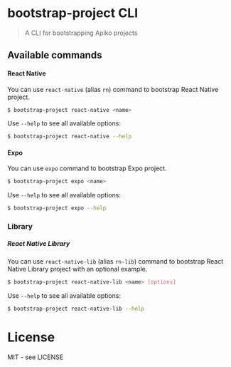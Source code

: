 # bootstrap-project CLI

> A CLI for bootstrapping Apiko projects

## Available commands

#### React Native

You can use `react-native` (alias `rn`) command to bootstrap React Native project.

```bash
$ bootstrap-project react-native <name>
```

Use `--help` to see all available options:

```bash
$ bootstrap-project react-native --help
```

#### Expo

You can use `expo` command to bootstrap Expo project.

```bash
$ bootstrap-project expo <name>
```

Use `--help` to see all available options:

```bash
$ bootstrap-project expo --help
```

### Library

##### React Native Library

You can use `react-native-lib` (alias `rn-lib`) command to bootstrap React Native Library project with an optional example.

```bash
$ bootstrap-project react-native-lib <name> [options]
```

Use `--help` to see all available options:

```bash
$ bootstrap-project react-native-lib --help
```

# License
MIT - see LICENSE
